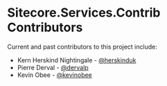 # Sitecore.Services.Contrib Contributors

Current and past contributors to this project include:

* Kern Herskind Nightingale - [@herskinduk](https://www.twitter.com/herskinduk)
* Pierre Derval - [@dervalp](https://www.twitter.com/dervalp)
* Kevin Obee - [@kevinobee](https://www.twitter.com/kevinobee)
